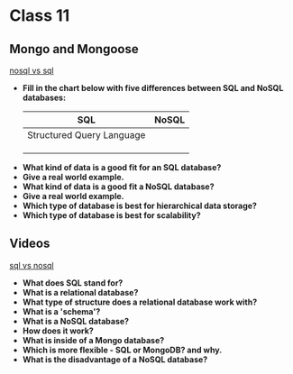 # Class 11

## Mongo and Mongoose

[nosql vs sql](https://www.thegeekstuff.com/2014/01/sql-vs-nosql-db/?utm_source=tuicool)

- **Fill in the chart below with five differences between SQL and NoSQL databases:**

  | SQL | NoSQL |
  | --- | ----- |
  |  Structured Query Language   |       |
  |     |       |
  |     |       |
  |     |       |

 * **What kind of data is a good fit for an SQL database?**
*  **Give a real world example.**
  * **What kind of data is a good fit a NoSQL database?**
  * **Give a real world example.**
  * **Which type of database is best for hierarchical data storage?**
  * **Which type of database is best for scalability?**

## Videos

[sql vs nosql](https://www.youtube.com/watch?v=ZS_kXvOeQ5Y)

*  **What does SQL stand for?**
* **What is a relational database?**
* **What type of structure does a relational database work with?**
* **What is a 'schema'?**
* **What is a NoSQL database?**
* **How does it work?**
*  **What is inside of a Mongo database?**
* **Which is more flexible - SQL or MongoDB? and why.**
* **What is the disadvantage of a NoSQL database?**
